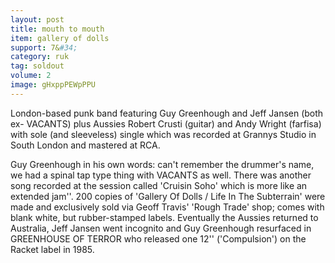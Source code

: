 ```yaml
---
layout: post
title: mouth to mouth
item: gallery of dolls
support: 7&#34;
category: ruk
tag: soldout
volume: 2
image: gHxppPEWpPPU
---
```


London-based punk band featuring Guy Greenhough and Jeff Jansen (both ex- VACANTS) plus Aussies Robert Crusti (guitar) and Andy Wright (farfisa) with sole (and sleeveless) single which was recorded at Grannys Studio in South London and mastered at RCA.

Guy Greenhough in his own words: can&#x27;t remember the drummer&#x27;s name, we had a spinal tap type thing with VACANTS as well. There was another song recorded at the session called &#x27;Cruisin Soho&#x27; which is more like an extended jam&#x27;&#x27;. 200 copies of &#x27;Gallery Of Dolls / Life In The Subterrain&#x27; were made and exclusively sold via Geoff Travis&#x27; &#x27;Rough Trade&#x27; shop; comes with blank white, but rubber-stamped labels. Eventually the Aussies returned to Australia, Jeff Jansen went incognito and Guy Greenhough resurfaced in GREENHOUSE OF TERROR who released one 12&#x27;&#x27; (&#x27;Compulsion&#x27;) on the Racket label in 1985.